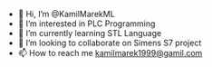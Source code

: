 - 👋 Hi, I’m @KamilMarekML
- 👀 I’m interested in PLC Programming
- 🌱 I’m currently learning STL Language
- 💞️ I’m looking to collaborate on Simens S7 project
- 📫 How to reach me kamilmarek1999@gamil.com

<!---
KamilMarekML/KamilMarekML is a ✨ special ✨ repository because its `README.md` (this file) appears on your GitHub profile.
You can click the Preview link to take a look at your changes.
--->
